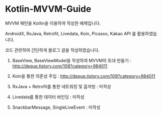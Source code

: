 # Kotlin-MVVM-Guide

MVVM 패턴을 Kotlin을 이용하여 작성한 예제입니다.

AndroidX, RxJava, Retrofit, Livedata, Koin, Picasso, Kakao API 를 활용하였습니다.

코드 관련하여 간단하게 블로그 글을 작성하였습니다.

1. BaseView, BaseViewModel을 작성하여 MVVM의 토대 만들기 : http://deque.tistory.com/108?category=984011

2. Koin을 통한 의존성 주입 : http://deque.tistory.com/109?category=984011

3. RxJava + Retrofit를 통한 네트워킹 및 옵저빙 : 미작성

4. Livedata를 통한 데이터 바인딩 : 미작성

5. SnackbarMessage, SingleLiveEvent : 미작성
